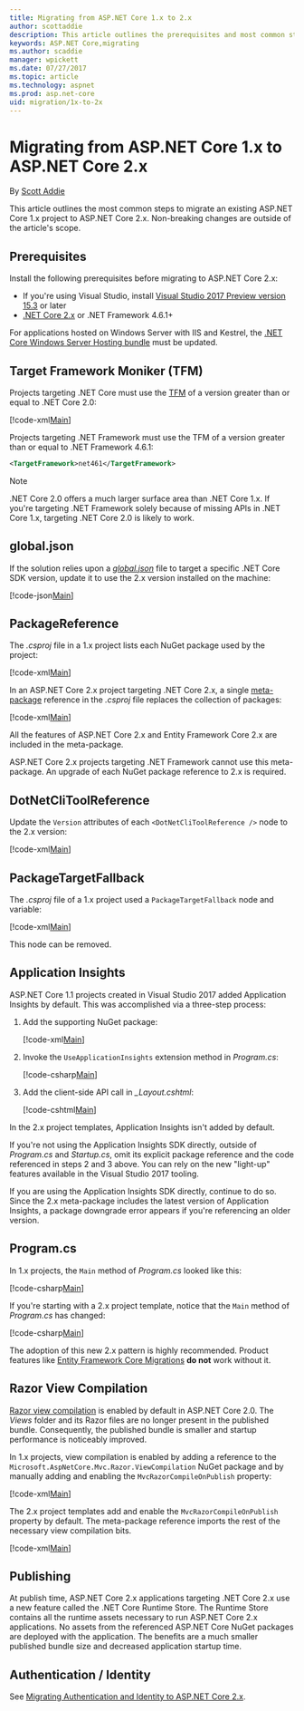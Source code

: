 ```yaml
---
title: Migrating from ASP.NET Core 1.x to 2.x
author: scottaddie
description: This article outlines the prerequisites and most common steps for migrating an ASP.NET Core 1.x project to ASP.NET Core 2.x.
keywords: ASP.NET Core,migrating
ms.author: scaddie
manager: wpickett
ms.date: 07/27/2017
ms.topic: article
ms.technology: aspnet
ms.prod: asp.net-core
uid: migration/1x-to-2x
---
```

# Migrating from ASP.NET Core 1.x to ASP.NET Core 2.x

By [Scott Addie](https://github.com/scottaddie)

This article outlines the most common steps to migrate an existing ASP.NET Core 1.x project to ASP.NET Core 2.x. Non-breaking changes are outside of the article's scope.

<a name="prerequisites"></a>

## Prerequisites
Install the following prerequisites before migrating to ASP.NET Core 2.x:
- If you're using Visual Studio, install [Visual Studio 2017 Preview version 15.3](https://www.visualstudio.com/vs/preview/) or later
- [.NET Core 2.x](https://www.microsoft.com/net/core/preview) or .NET Framework 4.6.1+

For applications hosted on Windows Server with IIS and Kestrel, the [.NET Core Windows Server Hosting bundle](xref:publishing/iis) must be updated.

<a name="tfm"></a>

## Target Framework Moniker (TFM)
Projects targeting .NET Core must use the [TFM](/dotnet/standard/frameworks#referring-to-frameworks) of a version greater than or equal to .NET Core 2.0:

[!code-xml[Main](../1x-to-2x/samples/AspNetCoreDotNetCore2.0App/AspNetCoreDotNetCore2.0App/AspNetCoreDotNetCore2.0App.csproj?range=3)]

Projects targeting .NET Framework must use the TFM of a version greater than or equal to .NET Framework 4.6.1:

```xml
<TargetFramework>net461</TargetFramework>
```

> [!NOTE]
> .NET Core 2.0 offers a much larger surface area than .NET Core 1.x. If you're targeting .NET Framework solely because of missing APIs in .NET Core 1.x, targeting .NET Core 2.0 is likely to work.

<a name="global-json"></a>

## global.json
If the solution relies upon a [*global.json*](https://docs.microsoft.com/dotnet/core/tools/global-json) file to target a specific .NET Core SDK version, update it to use the 2.x version installed on the machine:

[!code-json[Main](../1x-to-2x/samples/AspNetCoreDotNetCore2.0App/global.json?highlight=3)]

<a name="package-reference"></a>

## PackageReference
The *.csproj* file in a 1.x project lists each NuGet package used by the project:

[!code-xml[Main](../1x-to-2x/samples/AspNetCoreDotNetCore1.1App/AspNetCoreDotNetCore1.1App/AspNetCoreDotNetCore1.1App.csproj?range=9-26)]

In an ASP.NET Core 2.x project targeting .NET Core 2.x, a single [meta-package](xref:fundamentals/metapackage) reference in the *.csproj* file replaces the collection of packages:

[!code-xml[Main](../1x-to-2x/samples/AspNetCoreDotNetCore2.0App/AspNetCoreDotNetCore2.0App/AspNetCoreDotNetCore2.0App.csproj?range=8-10)]

All the features of ASP.NET Core 2.x and Entity Framework Core 2.x are included in the meta-package.

ASP.NET Core 2.x projects targeting .NET Framework cannot use this meta-package. An upgrade of each NuGet package reference to 2.x is required.

<a name="dot-net-cli-tool-reference"></a>

## DotNetCliToolReference
Update the `Version` attributes of each `<DotNetCliToolReference />` node to the 2.x version:

[!code-xml[Main](../1x-to-2x/samples/AspNetCoreDotNetCore2.0App/AspNetCoreDotNetCore2.0App/AspNetCoreDotNetCore2.0App.csproj?range=12-16)]

<a name="package-target-fallback"></a>

## PackageTargetFallback
The *.csproj* file of a 1.x project used a `PackageTargetFallback` node and variable:

[!code-xml[Main](../1x-to-2x/samples/AspNetCoreDotNetCore1.1App/AspNetCoreDotNetCore1.1App/AspNetCoreDotNetCore1.1App.csproj?range=5)]

This node can be removed.

<a name="app-insights"></a>

## Application Insights
ASP.NET Core 1.1 projects created in Visual Studio 2017 added Application Insights by default. This was accomplished via a three-step process:

1. Add the supporting NuGet package:

    [!code-xml[Main](../1x-to-2x/samples/AspNetCoreDotNetCore1.1App/AspNetCoreDotNetCore1.1App/AspNetCoreDotNetCore1.1App.csproj?range=10)]

2. Invoke the `UseApplicationInsights` extension method in *Program.cs*:

    [!code-csharp[Main](../1x-to-2x/samples/AspNetCoreDotNetCore1.1App/AspNetCoreDotNetCore1.1App/Program.cs?highlight=15)]

3. Add the client-side API call in *_Layout.cshtml*:

    [!code-cshtml[Main](../1x-to-2x/samples/AspNetCoreDotNetCore1.1App/AspNetCoreDotNetCore1.1App/Views/Shared/_Layout.cshtml?range=1,19)]

In the 2.x project templates, Application Insights isn't added by default.

If you're not using the Application Insights SDK directly, outside of *Program.cs* and *Startup.cs*, omit its explicit package reference and the code referenced in steps 2 and 3 above. You can rely on the new "light-up" features available in the Visual Studio 2017 tooling.

If you are using the Application Insights SDK directly, continue to do so. Since the 2.x meta-package includes the latest version of Application Insights, a package downgrade error appears if you're referencing an older version.

<a name="program-cs"></a>

## Program.cs
In 1.x projects, the `Main` method of *Program.cs* looked like this:

[!code-csharp[Main](../1x-to-2x/samples/AspNetCoreDotNetCore1.1App/AspNetCoreDotNetCore1.1App/Program.cs)]

If you're starting with a 2.x project template, notice that the `Main` method of *Program.cs* has changed:

[!code-csharp[Main](../1x-to-2x/samples/AspNetCoreDotNetCore2.0App/AspNetCoreDotNetCore2.0App/Program.cs)]

The adoption of this new 2.x pattern is highly recommended. Product features like [Entity Framework Core Migrations](xref:data/ef-mvc/migrations) **do not** work without it.

<a name="view-compilation"></a>

## Razor View Compilation
[Razor view compilation](xref:mvc/views/view-compilation) is enabled by default in ASP.NET Core 2.0. The *Views* folder and its Razor files are no longer present in the published bundle. Consequently, the published bundle is smaller and startup performance is noticeably improved.

In 1.x projects, view compilation is enabled by adding a reference to the `Microsoft.AspNetCore.Mvc.Razor.ViewCompilation` NuGet package and by manually adding and enabling the `MvcRazorCompileOnPublish` property:

[!code-xml[Main](../1x-to-2x/samples/AspNetCoreDotNetCore1.1App/AspNetCoreDotNetCore1.1App/AspNetCoreDotNetCore1.1App.csproj?highlight=4,16)]

The 2.x project templates add and enable the `MvcRazorCompileOnPublish` property by default. The meta-package reference imports the rest of the necessary view compilation bits.

[!code-xml[Main](../1x-to-2x/samples/AspNetCoreDotNetCore2.0App/AspNetCoreDotNetCore2.0App/AspNetCoreDotNetCore2.0App.csproj?highlight=4)]

<a name="publishing"></a>

## Publishing
At publish time, ASP.NET Core 2.x applications targeting .NET Core 2.x use a new feature called the .NET Core Runtime Store. The Runtime Store contains all the runtime assets necessary to run ASP.NET Core 2.x applications. No assets from the referenced ASP.NET Core NuGet packages are deployed with the application. The benefits are a much smaller published bundle size and decreased application startup time.

<a name="auth-and-identity"></a>

## Authentication / Identity
See [Migrating Authentication and Identity to ASP.NET Core 2.x](xref:migration/identity-2x).